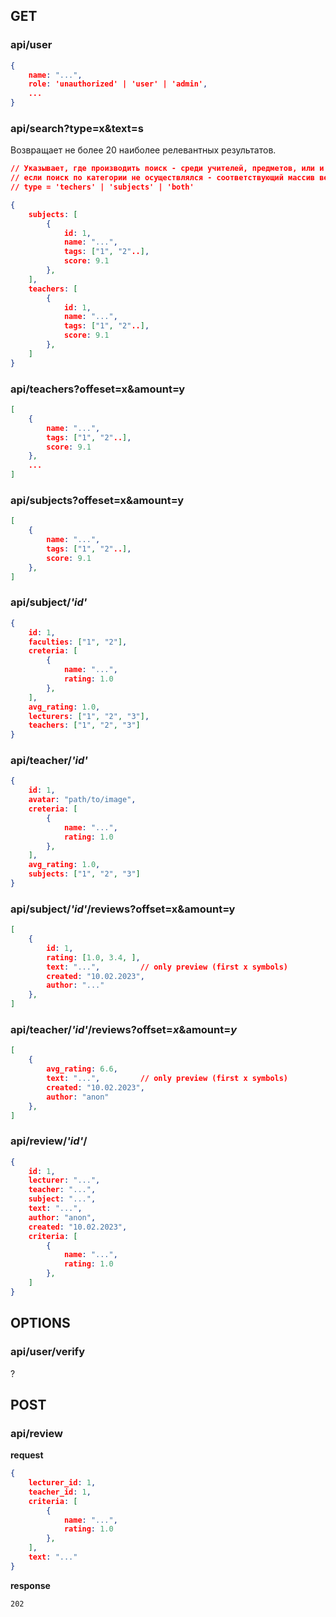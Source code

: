 ## GET
### api/user
```json
{
	name: "...",
	role: 'unauthorized' | 'user' | 'admin',
	...
}
```
### api/search?type=x&text=s
Возвращает не более 20 наиболее релевантных результатов.
```json
// Указывает, где производить поиск - среди учителей, предметов, или и тех и тех
// если поиск по категории не осуществлялся - соответствующий массив вернется пустым
// type = 'techers' | 'subjects' | 'both'

{
	subjects: [
		{
			id: 1,
			name: "...",
			tags: ["1", "2"..],
			score: 9.1
		},
	],
	teachers: [
		{
			id: 1,
			name: "...",
			tags: ["1", "2"..],
			score: 9.1
		},
	]
}
```
### api/teachers?offeset=x&amount=y
```json
[
	{
		name: "...",
		tags: ["1", "2"..],
		score: 9.1
	},
	...
]
```
### api/subjects?offeset=x&amount=y
```json
[
	{
		name: "...",
		tags: ["1", "2"..],
		score: 9.1
	},
]
```
### api/subject/*'id'*
```json
{
	id: 1,
	faculties: ["1", "2"],
	creteria: [
		{
			name: "...",
			rating: 1.0	
		},
	],
	avg_rating: 1.0,
	lecturers: ["1", "2", "3"],
	teachers: ["1", "2", "3"]
}
```
### api/teacher/*'id'*
```json
{
	id: 1,
	avatar: "path/to/image",
	creteria: [
		{
			name: "...",
			rating: 1.0	
		},
	],
	avg_rating: 1.0,
	subjects: ["1", "2", "3"]
}
```
### api/subject/*'id'*/reviews?offset=x&amount=y
```json
[
	{
		id: 1,
		rating: [1.0, 3.4, ],
		text: "...",         // only preview (first x symbols)
		created: "10.02.2023",
		author: "..."
	},
]
```
### api/teacher/*'id'*/reviews?offset=*x*&amount=*y*
```json
[
	{
		avg_rating: 6.6,
		text: "...",         // only preview (first x symbols)
		created: "10.02.2023",
		author: "anon"
	},
]
```
### api/review/*'id'*/
```json
{
	id: 1,
	lecturer: "...",
	teacher: "...",
	subject: "...",
	text: "...",
	author: "anon",
	created: "10.02.2023",
	criteria: [
		{
			name: "...",
			rating: 1.0	
		},
	]
}
```
## OPTIONS
### api/user/verify
?
## POST
### api/review
**request**
```json
{
	lecturer_id: 1,
	teacher_id: 1,
	criteria: [
		{
			name: "...",
			rating: 1.0	
		},
	],
	text: "..." 
}
```
**response**
```
202
```

